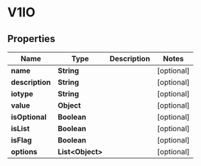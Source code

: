 
# V1IO

## Properties
Name | Type | Description | Notes
------------ | ------------- | ------------- | -------------
**name** | **String** |  |  [optional]
**description** | **String** |  |  [optional]
**iotype** | **String** |  |  [optional]
**value** | **Object** |  |  [optional]
**isOptional** | **Boolean** |  |  [optional]
**isList** | **Boolean** |  |  [optional]
**isFlag** | **Boolean** |  |  [optional]
**options** | **List&lt;Object&gt;** |  |  [optional]



